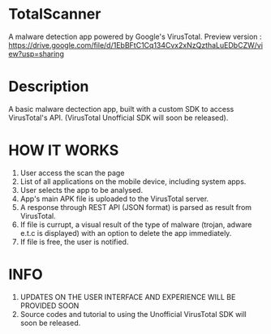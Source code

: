 # TotalScanner
A malware detection app powered by Google's VirusTotal.
Preview version : https://drive.google.com/file/d/1EbBFtC1Cq134Cvx2xNzQzthaLuEDbCZW/view?usp=sharing

# Description
A basic malware dectection app, built with a custom SDK to access VirusTotal's API. (VirusTotal Unofficial SDK will soon be released).

# HOW IT WORKS
1. User access the scan the page
2. List of all applications on the mobile device, including system apps.
3. User selects the app to be analysed.
4. App's main APK file is uploaded to the VirusTotal server.
5. A response through REST API (JSON format) is parsed as result from VirusTotal.
6. If file is currupt, a visual result of the type of malware (trojan, adware e.t.c is displayed) with an option to delete the app immediately.
7. If file is free, the user is notified.

# INFO 
1. UPDATES ON THE USER INTERFACE AND EXPERIENCE WILL BE PROVIDED SOON
2. Source codes and tutorial to using the Unofficial VirusTotal SDK will soon be released.

